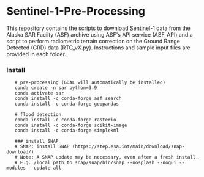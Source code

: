 # Sentinel-1-Pre-Processing

This repository contains the scripts to download Sentinel-1 data from the Alaska SAR Faciity (ASF)
archive using ASF's API service (ASF_API) and a script to perform radiometric terrain correction on 
the Ground Range Detected (GRD) data (RTC_vX.py). Instructions and sample input files are provided in 
each folder. 


### Install 
```
   # pre-processing (GDAL will automatically be installed)
   conda create -n sar python=3.9
   conda activate sar
   conda install -c conda-forge asf_search
   conda install -c conda-forge geopandas   
   
   # flood detection
   conda install -c conda-forge rasterio
   conda install -c conda-forge scikit-image
   conda install -c conda-forge simplekml
   
   ### install SNAP
   # SNAP: install SNAP (https://step.esa.int/main/download/snap-download/)
   # Note: A SNAP update may be necessary, even after a fresh install. 
   # E.g. /local_path_to_snap/snap/bin/snap --nosplash --nogui --modules --update-all
   
  
   
```
